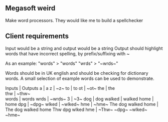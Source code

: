 ## Megasoft weird

Make word processors. They would like me to build a spellchecker

## Client requirements

Input would be a string and output would be a string
Output should highlight words that have incorrect spelling, by prefix/suffixing with ~

As an example:
"words"	> "words"
"wrds"	> "~wrds~"

Words should be in UK english and should be checking for dictionary words. A small selection of example words can be used to demonstrate.

Inputs        | Outputs
a             | a
z             | ~z~
to            | to
ot            | ~ot~
the           | the  
thw           | ~thw~  
words         | words 
wrds          | ~wrds~
3             | ~3~
dog           | dog
walked        | walked
home          | home
dpg           | ~dpg~
wlked         | ~wlked~
hme           | ~hme~
The dog walked home | The dog walked home
Thw dpg wlked hme | ~Thw~ ~dpg~ ~wlked~ ~hme~
